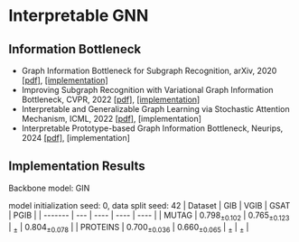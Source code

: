 # Interpretable GNN

## Information Bottleneck
* Graph Information Bottleneck for Subgraph Recognition, arXiv, 2020 [[pdf]](https://arxiv.org/pdf/2010.05563), [[implementation]](./gib/)
* Improving Subgraph Recognition with Variational Graph Information Bottleneck, CVPR, 2022 [[pdf]](https://openaccess.thecvf.com/content/CVPR2022/papers/Yu_Improving_Subgraph_Recognition_With_Variational_Graph_Information_Bottleneck_CVPR_2022_paper.pdf), [[implementation]](./vgib/)
* Interpretable and Generalizable Graph Learning via Stochastic Attention Mechanism, ICML, 2022 [[pdf]](https://arxiv.org/pdf/2201.12987), [implementation]
* Interpretable Prototype-based Graph Information Bottleneck, Neurips, 2024 [[pdf]](https://proceedings.neurips.cc/paper_files/paper/2023/file/f224f056694bcfe465c5d84579785761-Paper-Conference.pdf), [implementation]

## Implementation Results
Backbone model: GIN

<!-- model initialization seed: 42, data split seed: 12345
| Dataset | GIB | VGIB | GSAT | PGIB |
| ------- | --- | ---- | ---- | ---- |
| MUTAG | ${0.792}_{\pm 0.100}$ | ${0.777}_{\pm 0.099}$ | ${}_{\pm }$ | ${}_{\pm }$ |
| PROTEINS | ${0.700}_{\pm 0.025}$ | ${0.634}_{\pm 0.058}$ | ${}_{\pm }$ | ${}_{\pm }$ | -->

model initialization seed: 0, data split seed: 42
| Dataset | GIB | VGIB | GSAT | PGIB |
| ------- | --- | ---- | ---- | ---- |
| MUTAG | ${0.798}_{\pm 0.102}$ | ${0.765}_{\pm 0.123}$ | ${}_{\pm }$ | ${0.804}_{\pm 0.078}$ |
| PROTEINS | ${0.700}_{\pm 0.036}$ | ${0.660}_{\pm 0.065}$ | ${}_{\pm }$ | ${}_{\pm }$ |
